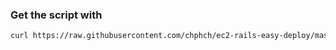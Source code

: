 ### Get the script with
```bash
curl https://raw.githubusercontent.com/chphch/ec2-rails-easy-deploy/master/deploy.sh | bash
```
